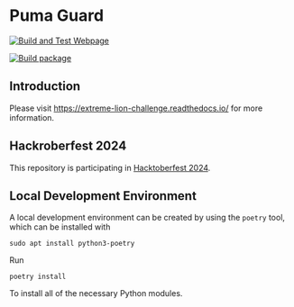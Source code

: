 # Puma Guard

[![Build and Test
Webpage](https://github.com/nicolasbock/extreme-lion-challenge/actions/workflows/build-webpage.yaml/badge.svg)](https://github.com/nicolasbock/extreme-lion-challenge/actions/workflows/build-webpage.yaml)

[![Build
package](https://github.com/nicolasbock/extreme-lion-challenge/actions/workflows/package.yaml/badge.svg)](https://github.com/nicolasbock/extreme-lion-challenge/actions/workflows/package.yaml)

## Introduction

Please visit <https://extreme-lion-challenge.readthedocs.io/> for more
information.

## Hackroberfest 2024

This repository is participating in [Hacktoberfest 2024](https://hacktoberfest.com/).

## Local Development Environment

A local development environment can be created by using the `poetry` tool, which
can be installed with

```console
sudo apt install python3-poetry
```

Run

```console
poetry install
```

To install all of the necessary Python modules.
